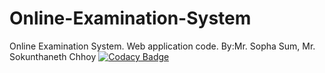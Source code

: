 # Online-Examination-System
Online Examination System. Web application code.
By:Mr. Sopha Sum, Mr. Sokunthaneth Chhoy
[![Codacy Badge](https://api.codacy.com/project/badge/Grade/9a7806ce552b403baece13b4c780fb65)](https://www.codacy.com/app/chhoysokunthaneth/Online-Examination-System?utm_source=github.com&amp;utm_medium=referral&amp;utm_content=Bongsopha/Online-Examination-System&amp;utm_campaign=Badge_Grade)
